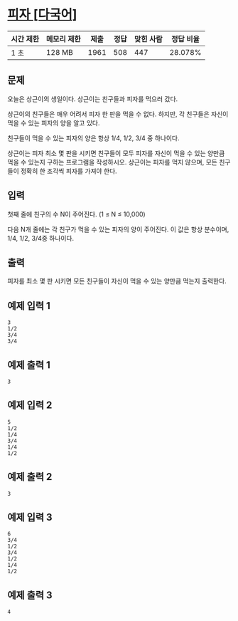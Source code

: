 # [피자 [다국어]](https://www.acmicpc.net/problem/3213)

| 시간 제한 | 메모리 제한 | 제출 | 정답 | 맞힌 사람 | 정답 비율 |
| --- | --- | --- | --- | --- | --- |
| 1 초 | 128 MB | 1961 | 508 | 447 | 28.078% |

## 문제

오늘은 상근이의 생일이다. 상근이는 친구들과 피자를 먹으러 갔다.

상근이의 친구들은 매우 어려서 피자 한 판을 먹을 수 없다. 하지만, 각 친구들은 자신이 먹을 수 있는 피자의 양을 알고 있다.

친구들이 먹을 수 있는 피자의 양은 항상 1/4, 1/2, 3/4 중 하나이다.

상근이는 피자 최소 몇 판을 시키면 친구들이 모두 피자를 자신이 먹을 수 있는 양만큼 먹을 수 있는지 구하는 프로그램을 작성하시오. 상근이는 피자를 먹지 않으며, 모든 친구들이 정확히 한 조각씩 피자를 가져야 한다.

## 입력

첫째 줄에 친구의 수 N이 주어진다. (1 ≤ N ≤ 10,000)

다음 N개 줄에는 각 친구가 먹을 수 있는 피자의 양이 주어진다. 이 값은 항상 분수이며, 1/4, 1/2, 3/4중 하나이다.

## 출력

피자를 최소 몇 판 시키면 모든 친구들이 자신이 먹을 수 있는 양만큼 먹는지 출력한다.

## 예제 입력 1

```
3
1/2
3/4
3/4

```

## 예제 출력 1

```
3

```

## 예제 입력 2

```
5
1/2
1/4
3/4
1/4
1/2

```

## 예제 출력 2

```
3

```

## 예제 입력 3

```
6
3/4
1/2
3/4
1/2
1/4
1/2

```

## 예제 출력 3

```
4
```
